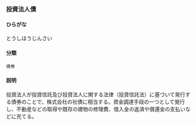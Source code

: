 <div style="display:none;">

## [あ行](securities-terms?id=あ行)
## [か行](securities-terms?id=か行)
## [さ行](securities-terms?id=さ行)
## [た行](securities-terms?id=た行)

</div>

### 投資法人債

#### ひらがな

とうしほうじんさい

#### 分類

`債券`

#### 説明

投資法人が投資信託及び投資法人に関する法律（投資信託法）に基づいて発行する債券のことで、株式会社の社債に相当する。資金調達手段の一つとして発行し、不動産などの取得や既存の建物の修理費、借入金の返済や償還金の支払いなどに充てる。

<div style="display:none;">

## [な行](securities-terms?id=な行)
## [は行](securities-terms?id=は行)
## [ま行](securities-terms?id=ま行)
## [や行](securities-terms?id=や行)
## [ら行](securities-terms?id=ら行)
## [わ行](securities-terms?id=わ行)
## [英数字・記号](securities-terms?id=英数字・記号)

</div>

